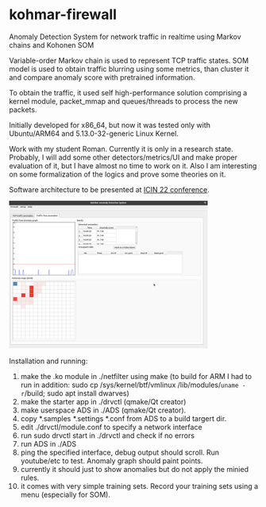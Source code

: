 # kohmar-firewall
Anomaly Detection System for network traffic in realtime using Markov chains and Kohonen SOM


Variable-order Markov chain is used to represent TCP traffic states.
SOM model is used to obtain traffic blurring using some metrics, than cluster it and compare 
anomaly score with pretrained information. 

To obtain the traffic, it used self high-performance solution comprising a kernel module, packet_mmap and queues/threads 
to process the new packets. 

Initially developed for x86_64, but now it was tested only with Ubuntu/ARM64 and 5.13.0-32-generic Linux Kernel.

Work with my student Roman. 
Currently it is only in a research state. Probably, I will add some other detectors/metrics/UI and make proper evaluation of it,
but I have almost no time to work on it. Also I am interesting on some formalization of the logics and prove some theories on it.


Software architecture to be presented at <a href = "https://www.icin-conference.org">ICIN 22 conference</a>.

<img src="kohmar_screen.png" width="400" />


Installation and running: 
1. make the .ko module in ./netfilter using make 
(to build for ARM I had to run in addition: sudo cp /sys/kernel/btf/vmlinux /lib/modules/`uname -r`/build; sudo apt install dwarves)
3. make the starter app in ./drvctl (qmake/Qt creator)
4. make userspace ADS in ./ADS (qmake/Qt creator).
5. copy *.samples *.settings *.conf from ADS to a build targert dir. 
6. edit ./drvctl/module.conf to specify a network interface 
7. run sudo drvctl start in ./drvctl and check if no errors
8. run ADS in ./ADS
9. ping the specified interface, debug output should scroll. Run youtube/etc to test. Anomaly graph should paint points.
10. currently it should just to show anomalies but do not apply the minied rules. 
11. it comes with very simple training sets. Record your training sets using a menu (especially for SOM). 




